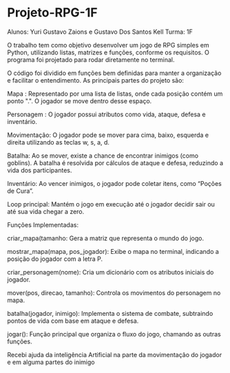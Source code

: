 # Projeto-RPG-1F

Alunos: Yuri Gustavo Zaions e Gustavo Dos Santos Kell
Turma: 1F

O trabalho tem como objetivo desenvolver um jogo de RPG simples em Python, utilizando listas, matrizes e funções, conforme os requisitos.
O programa foi projetado para rodar diretamente no terminal.

O código foi dividido em funções bem definidas para manter a organização e facilitar o entendimento.
As principais partes do projeto são:

Mapa : Representado por uma lista de listas, onde cada posição contém um ponto ".". O jogador se move dentro desse espaço.

Personagem : O jogador possui atributos como vida, ataque, defesa e inventário.

Movimentação: O jogador pode se mover para cima, baixo, esquerda e direita utilizando as teclas w, s, a, d.

Batalha: Ao se mover, existe a chance de encontrar inimigos (como goblins). A batalha é resolvida por cálculos de ataque e defesa, reduzindo a vida dos participantes.

Inventário: Ao vencer inimigos, o jogador pode coletar itens, como “Poções de Cura”.

Loop principal: Mantém o jogo em execução até o jogador decidir sair ou até sua vida chegar a zero.

Funções Implementadas:

criar_mapa(tamanho: Gera a matriz que representa o mundo do jogo.

mostrar_mapa(mapa, pos_jogador): Exibe o mapa no terminal, indicando a posição do jogador com a letra P.

criar_personagem(nome): Cria um dicionário com os atributos iniciais do jogador.

mover(pos, direcao, tamanho): Controla os movimentos do personagem no mapa.

batalha(jogador, inimigo): Implementa o sistema de combate, subtraindo pontos de vida com base em ataque e defesa.

jogar(): Função principal que organiza o fluxo do jogo, chamando as outras funções.

Recebi ajuda da inteligência Artificial na parte da movimentação do jogador e em alguma partes do inimigo
